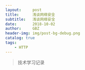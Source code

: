 ```yaml
---
layout:     post
title:      浅谈网络安全
subtitle:   浅谈网络安全
date:       2018-10-02
author:     GBZ
header-img: img/post-bg-debug.png
catalog: true
tags:
    - HTTP
---
```



>技术学习记录




	


